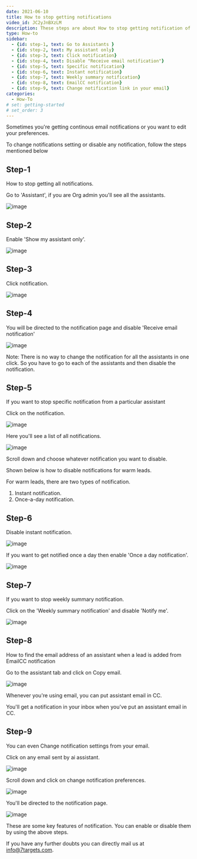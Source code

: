 ```yaml
---
date: 2021-06-10
title: How to stop getting notifications
video_id: JC2yJnBXzLM
description: These steps are about How to stop getting notification of leads or how to disable them.
type: How-to
sidebar:
  - {id: step-1, text: Go to Assistants }
  - {id: step-2, text: My assistant only}
  - {id: step-3, text: Click notification}
  - {id: step-4, text: Disable "Receive email notification"}
  - {id: step-5, text: Specific notification}
  - {id: step-6, text: Instant notification}
  - {id: step-7, text: Weekly summary notification}
  - {id: step-8, text: EmailCC notification}
  - {id: step-9, text: Change notification link in your email}
categories:
  - How-To
# set: getting-started
# set_order: 3
---
```


Sometimes you're getting continous email notifications or you want to edit your preferences.

To change notifications setting or disable any notification, follow the steps mentioned below


## Step-1 

How to stop getting all notifications.

Go to 'Assistant', if you are Org admin you'll see all the assistants.

![image](../../images/Stop-getting-notification-1.png)


## Step-2

Enable 'Show my assistant only'.

![image](../../images/Stop-getting-notification-2.png)

## Step-3

Click notification.

![image](../../images/Stop-getting-notification-3.png)

## Step-4

You will be directed to the notification page and disable 'Receive email notification'

![image](../../images/Stop-getting-notification-4.png)

Note: There is no way to change the notification for all the assistants in one click. So you have to go to each of the assistants and then disable the notification.

## Step-5 

If you want to stop specific notification from a particular assistant

Click on the notification.

![image](../../images/Stop-getting-notification-5.png)

Here you'll see a list of all notifications.

![image](../../images/Stop-getting-notification-.png)

Scroll down and choose whatever notification you want to disable.

Shown below is how to disable notifications for warm leads.

For warm leads, there are two types of notification.  

1) Instant notification.
1) Once-a-day notification.

## Step-6

Disable instant notification.

![image](../../images/Stop-getting-notification-7.png)

If you want to get notified once a day then enable 'Once a day notification'.

![image](../../images/Stop-getting-notification-8.png)

## Step-7 

If you want to stop weekly summary notification.

Click on the 'Weekly summary notification' and disable 'Notify me'.

![image](../../images/Stop-getting-notification-9.png)


## Step-8

How to find the email address of an assistant when a lead is added from EmailCC notification

Go to the assistant tab and click on Copy email.

![image](../../images/Stop-getting-notification-11.png)

Whenever you're using email, you can put assistant email in CC.

You'll get a notification in your inbox when you've put an assistant email in CC.

## Step-9

You can even Change notification settings from your email.

Click on any email sent by ai assistant.

![image](../../images/Stop-getting-notification-13.png)

Scroll down and click on change notification preferences.

![image](../../images/Stop-getting-notification-14.png)

You'll be directed to the notification page.

![image](../../images/Stop-getting-notification-15.png)


These are some key features of notification. You can enable or disable them by using the above steps.

If you have any further doubts you can directly mail us at info@7targets.com.